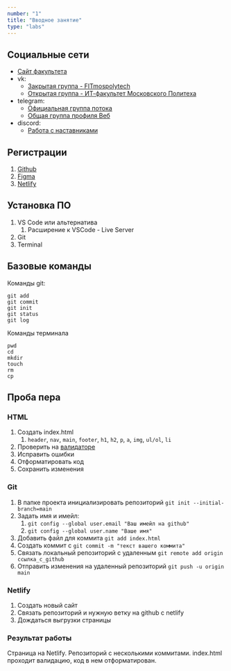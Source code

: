 ```yaml
---
number: "1"
title: "Вводное занятие"
type: "labs"
---
```


## Социальные сети

- [Cайт факультета](//fit.mospolytech.ru)
- vk:
  - [Закрытая группа - FITmospolytech](//vk.com/fitmospolytech.team)
  - [Открытая группа - ИТ-факультет Московского Политеха](//vk.com/fit.mospolytech)
- telegram:
  - [Официальная группа потока](//t.me/+50W-nlZa-s8xODEy)
  - [Общая группа профиля Веб](//t.me/joinchat/b1k0ZPStUPY0M2Ji)
- discord:
  - [Работа с наставниками](//discord.gg/YZy7CF37gN)

## Регистрации

1. [Github](//github.com)
1. [Figma](//figma.com)
1. [Netlify](//www.netlify.com)

## Установка ПО

1. VS Code или альтернатива
   1. Расширение к VSCode - Live Server
1. Git
1. Terminal

## Базовые команды

Команды git:

```
git add
git commit
git init
git status
git log
```

Команды терминала

```
pwd
cd
mkdir
touch
rm
cp
```

## Проба пера

### HTML

1. Создать index.html
   1. `header`, `nav`, `main`, `footer`, `h1`, `h2`, `p`, `a`, `img`, `ul/ol`, `li`
1. Проверить на [валидаторе](https://validator.w3.org/)
1. Исправить ошибки
1. Отформатировать код
1. Сохранить изменения

### Git

1. В папке проекта инициализировать репозиторий `git init --initial-branch=main`
1. Задать имя и имейл:
   1. `git config --global user.email "Ваш имейл на github"`
   1. `git config --global user.name "Ваше имя"`
1. Добавить файл для коммита `git add index.html`
1. Создать коммит с `git commit -m "текст вашего коммита"`
1. Связать локальный репозиторий с удаленным `git remote add origin ссылка_с_github`
1. Отправить изменения на удаленный репозиторий `git push -u origin main`

### Netlify

1. Создать новый сайт
1. Связать репозиторий и нужную ветку на github с netlify
1. Дождаться выгрузки страницы

### Результат работы

Страница на Netlify. Репозиторий с несколькими коммитами. index.html проходит валидацию, код в нем отформатирован.

